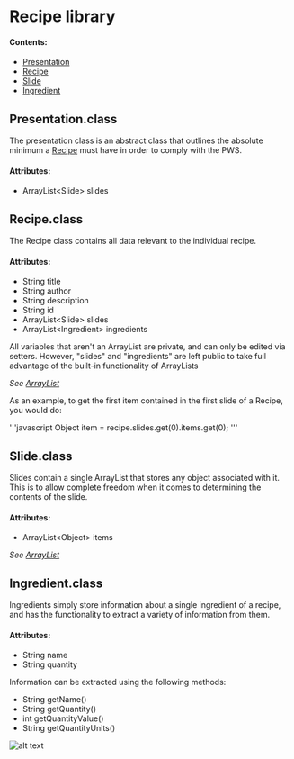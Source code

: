 # **Recipe library**

#### Contents:
* [Presentation](#presentationclass)
* [Recipe](#recipeclass)
* [Slide](#slideclass)
* [Ingredient](#ingredientclass)


## Presentation.class

The presentation class is an abstract class that outlines the absolute minimum a [Recipe](Recipe.java) must have in order to comply with the PWS.

#### Attributes:
* ArrayList\<Slide\> slides

## Recipe.class
The  Recipe class contains all data relevant to the individual recipe. 
#### Attributes:
* String title
* String author
* String description
* String id
* ArrayList\<Slide\> slides
* ArrayList\<Ingredient\> ingredients

All variables that aren't an ArrayList are private, and can only be edited via setters. However, "slides" and "ingredients" are left public to take full advantage of the built-in functionality of ArrayLists 

*See [ArrayList](https://docs.oracle.com/javase/8/docs/api/java/util/ArrayList.html)*

As an example, to get the first item contained in the first slide of a Recipe, you would do:

'''javascript
Object item = recipe.slides.get(0).items.get(0);
'''

## Slide.class

Slides contain a single ArrayList that stores any object associated with it. This is to allow complete freedom when it comes to determining the contents of the slide.

#### Attributes:
* ArrayList\<Object\> items


*See [ArrayList](https://docs.oracle.com/javase/8/docs/api/java/util/ArrayList.html)*


## Ingredient.class

Ingredients simply store information about a single ingredient of a recipe, and has the functionality to extract a variety of information from them.

#### Attributes:
* String name
* String quantity

Information can be extracted using the following methods:
* String getName()
* String getQuantity()
* int getQuantityValue()
* String getQuantityUnits()




![alt text](http://i0.kym-cdn.com/photos/images/original/000/139/998/1308977754001.jpg)
	

